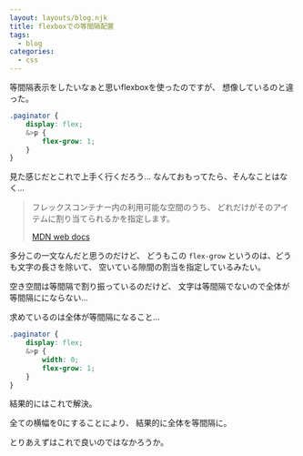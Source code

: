 ```yaml
---
layout: layouts/blog.njk
title: flexboxでの等間隔配置
tags:
  - blog
categories:
  - css
---
```


等間隔表示をしたいなぁと思いflexboxを使ったのですが、
想像しているのと違った。

```scss
.paginator {
	display: flex;
	&>p {
		flex-grow: 1;
	}
}
```

見た感じだとこれで上手く行くだろう…
なんておもってたら、そんなことはなく…

> フレックスコンテナー内の利用可能な空間のうち、
どれだけがそのアイテムに割り当てられるかを指定します。
>
> [MDN web docs](https://developer.mozilla.org/ja/docs/Web/CSS/flex-grow)

多分この一文なんだと思うのだけど、
どうもこの `flex-grow` というのは、どうも文字の長さを除いて、
空いている隙間の割当を指定しているみたい。

空き空間は等間隔で割り振っているのだけど、
文字は等間隔でないので全体が等間隔ににならない…

求めているのは全体が等間隔になること…

```scss
.paginator {
	display: flex;
	&>p {
		width: 0;
		flex-grow: 1;
	}
}
```

結果的にはこれで解決。

全ての横幅を0にすることにより、
結果的に全体を等間隔に。

とりあえずはこれで良いのではなかろうか。
